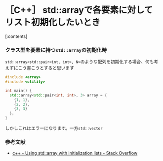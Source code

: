 # ［C++］ std::arrayで各要素に対してリスト初期化したいとき

[:contents]

### クラス型を要素に持つ`std::array`の初期化時

`std::array<std::pair<int, int>, N>`のような配列を初期化する場合、何も考えずにこう書こうとすると思います

```cpp
#include <array>
#include <utility>

int main() {
  std::array<std::pair<int, int>, 3> array = {
    {1, 1},
    {2, 2},
    {3, 3}
  };
}
```

しかしこれはエラーになります。一方`std::vector`

### 参考文献

- [c++ - Using std::array with initialization lists - Stack Overflow](https://stackoverflow.com/questions/8192185/using-stdarray-with-initialization-lists)